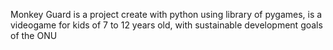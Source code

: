 Monkey Guard is a project create with python using library of pygames, is a videogame for kids of 7 to 12 years old, with sustainable development goals of the ONU

